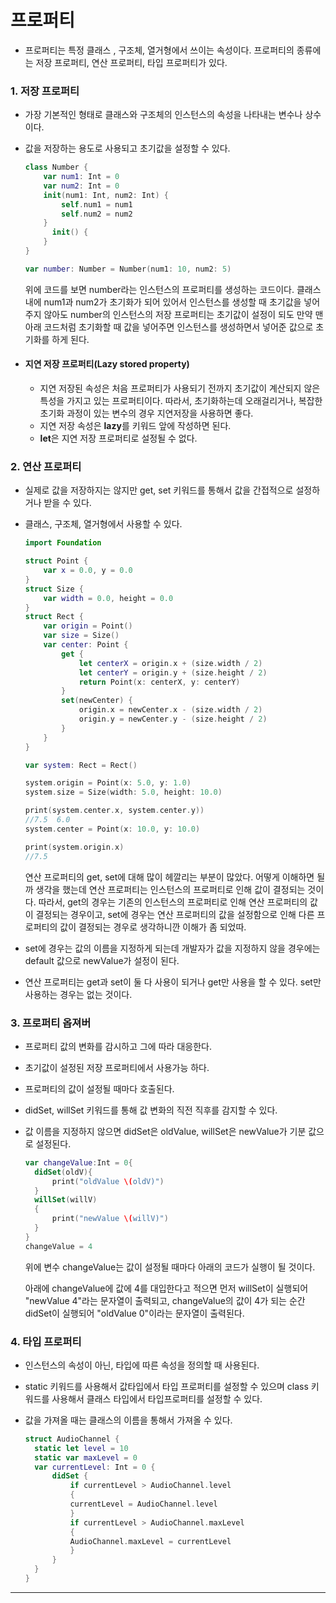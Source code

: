 # 프로퍼티

- 프로퍼티는 특정 클래스 , 구조체, 열거형에서 쓰이는 속성이다. 프로퍼티의 종류에는 저장 프로퍼티, 연산 프로퍼티, 타입 프로퍼티가 있다. 

### 1. 저장 프로퍼티

- 가장 기본적인 형태로 클래스와 구조체의 인스턴스의 속성을 나타내는 변수나 상수이다.

- 값을 저장하는 용도로 사용되고 초기값을 설정할 수 있다.

  ```swift
  class Number {
      var num1: Int = 0
      var num2: Int = 0
      init(num1: Int, num2: Int) {
          self.num1 = num1
          self.num2 = num2
      }
    	init() {
      }
  }

  var number: Number = Number(num1: 10, num2: 5)
  ```

  위에 코드를 보면 number라는 인스턴스의 프로퍼티를 생성하는 코드이다. 클래스 내에 num1과 num2가 초기화가 되어 있어서 인스턴스를 생성할 때 초기값을 넣어주지 않아도 number의 인스턴스의 저장 프로퍼티는 초기값이 설정이 되도 만약  맨 아래 코드처럼 초기화할 때 값을 넣어주면 인스턴스를 생성하면서 넣어준 값으로 초기화를 하게 된다.

- #### 지연 저장 프로퍼티(Lazy stored property)

  - 지연 저장된 속성은 처음 프로퍼티가 사용되기 전까지 초기값이 계산되지 않은 특성을 가지고 있는 프로퍼티이다. 따라서, 초기화하는데 오래걸리거나, 복잡한 초기화 과정이 있는 변수의 경우 지연저장을 사용하면 좋다. 
  - 지연 저장 속성은 **lazy**를 키워드 앞에 작성하면 된다.
  - **let**은 지연 저장 프로퍼티로 설정될 수 없다.

### 2. 연산 프로퍼티

- 실제로 값을 저장하지는 않지만 get,  set 키워드를 통해서 값을 간접적으로 설정하거나 받을 수 있다.

- 클래스, 구조체, 열거형에서 사용할 수 있다.

  ```swift
  import Foundation

  struct Point {
      var x = 0.0, y = 0.0
  }
  struct Size {
      var width = 0.0, height = 0.0
  }
  struct Rect {
      var origin = Point()
      var size = Size()
      var center: Point {
          get {
              let centerX = origin.x + (size.width / 2)
              let centerY = origin.y + (size.height / 2)
              return Point(x: centerX, y: centerY)
          }
          set(newCenter) {
              origin.x = newCenter.x - (size.width / 2)
              origin.y = newCenter.y - (size.height / 2)
          }
      }
  }

  var system: Rect = Rect()

  system.origin = Point(x: 5.0, y: 1.0)
  system.size = Size(width: 5.0, height: 10.0)

  print(system.center.x, system.center.y))
  //7.5  6.0
  system.center = Point(x: 10.0, y: 10.0)

  print(system.origin.x)
  //7.5
  ```

   연산 프로퍼티의 get, set에 대해 많이 헤깔리는 부분이 많았다. 어떻게 이해하면 될까 생각을 했는데 연산 프로퍼티는 인스턴스의 프로퍼티로 인해 값이 결정되는 것이다. 따라서, get의 경우는 기존의 인스턴스의 프로퍼티로 인해 연산 프로퍼티의 값이 결정되는 경우이고, set에 경우는 연산 프로퍼티의 값을 설정함으로 인해 다른 프로퍼티의 값이 결정되는 경우로 생각하니깐 이해가 좀 되었따. 

- set에 경우는 값의 이름을 지정하게 되는데 개발자가 값을 지정하지 않을 경우에는 default 값으로 newValue가 설정이 된다.

- 연산 프로퍼티는 get과 set이 둘 다 사용이 되거나 get만 사용을 할 수 있다. set만 사용하는 경우는 없는 것이다.

### 3. 프로퍼티 옵져버

- 프로퍼티 값의 변화를 감시하고 그에 따라 대응한다.

- 초기값이 설정된 저장 프로퍼티에서 사용가능 하다.

- 프로퍼티의 값이 설정될 때마다 호출된다.

- didSet, willSet 키워드를 통해 값 변화의 직전 직후를 감지할 수 있다.

- 값 이름을 지정하지 않으면 didSet은 oldValue, willSet은 newValue가 기분 값으로 설정된다.

  ```swift
  var changeValue:Int = 0{
  	didSet(oldV){
  		print("oldValue \(oldV)")
  	}
  	willSet(willV)
  	{
  		print("newValue \(willV)")
  	}
  }
  changeValue = 4
  ```

  위에 변수 changeValue는 값이 설정될 때마다 아래의 코드가 실행이 될 것이다. 

  아래에 changeValue에 값에 4를 대입한다고 적으면 먼저 willSet이 실행되어 "newValue 4"라는 문자열이 출력되고, changeValue의 값이 4가 되는 순간 didSet이 실행되어 "oldValue 0"이라는 문자열이 출력된다.

### 4. 타입 프로퍼티

- 인스턴스의 속성이 아닌, 타입에 따른 속성을 정의할 때 사용된다.

- static 키워드를 사용해서 값타입에서 타입 프로퍼티를 설정할 수 있으며 class 키워드를 사용해서 클래스 타입에서 타입프로퍼티를 설정할 수 있다.

- 값을 가져올 때는 클래스의 이름을 통해서 가져올 수 있다.

  ```swift
  struct AudioChannel {
  	static let level = 10
  	static var maxLevel = 0
  	var currentLevel: Int = 0 {
  		didSet {
  			if currentLevel > AudioChannel.level
  			{
  			currentLevel = AudioChannel.level
  			}
  			if currentLevel > AudioChannel.maxLevel
  			{
  			AudioChannel.maxLevel = currentLevel
  			}
   	 	}
  	}
  }
  ```

** **



